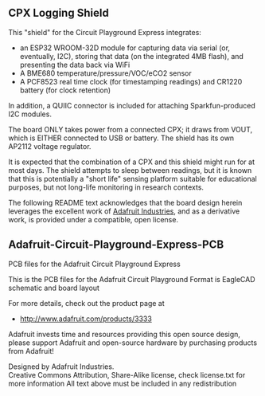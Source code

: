 ## CPX Logging Shield

This "shield" for the Circuit Playground Express integrates:

* an ESP32 WROOM-32D module for capturing data via serial (or, eventually, I2C), storing that data (on the integrated 4MB flash), and presenting the data back via WiFi
* A BME680 temperature/pressure/VOC/eCO2 sensor
* A PCF8523 real time clock (for timestamping readings) and CR1220 battery (for clock retention)

In addition, a QUIIC connector is included for attaching Sparkfun-produced I2C modules. 

The board ONLY takes power from a connected CPX; it draws from VOUT, which is EITHER connected to USB or battery. The shield has its own AP2112 voltage regulator.

It is expected that the combination of a CPX and this shield might run for at most days. The shield attempts to sleep between readings, but it is known that this is potentially a "short life" sensing platform suitable for educational purposes, but not long-life monitoring in research contexts.

The following README text acknowledges that the board design herein leverages the excellent work of [Adafruit Industries](https://adafruit.com), and as a derivative work, is provided under a compatible, open license.

## Adafruit-Circuit-Playground-Express-PCB

PCB files for the Adafruit Circuit Playground Express

This is the PCB files for the Adafruit Circuit Playground
Format is EagleCAD schematic and board layout

For more details, check out the product page at

   * http://www.adafruit.com/products/3333

Adafruit invests time and resources providing this open source design, 
please support Adafruit and open-source hardware by purchasing 
products from Adafruit!

Designed by Adafruit Industries.  
Creative Commons Attribution, Share-Alike license, check license.txt for more information
All text above must be included in any redistribution